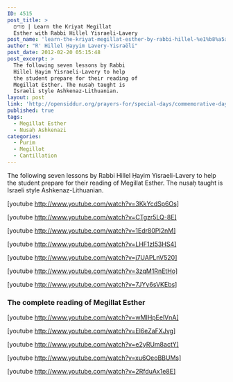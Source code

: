 ```yaml
---
ID: 4515
post_title: >
  פורים | Learn the Kriyat Megillat
  Esther with Rabbi Hillel Yisraeli-Lavery
post_name: 'learn-the-kriyat-megillat-esther-by-rabbi-hillel-%e1%b8%a5ayim-yisraeli-lavery'
author: "R' Hillel Ḥayyim Lavery-Yisraëli"
post_date: 2012-02-20 05:15:48
post_excerpt: >
  The following seven lessons by Rabbi
  Hillel Ḥayim Yisraeli-Lavery to help
  the student prepare for their reading of
  Megillat Esther. The nusaḥ taught is
  Israeli style Ashkenaz-Lithuanian.
layout: post
link: 'http://opensiddur.org/prayers-for/special-days/commemorative-days/purim/learn-the-kriyat-megillat-esther-by-rabbi-hillel-%e1%b8%a5ayim-yisraeli-lavery/'
published: true
tags:
  - Megillat Esther
  - Nusaḥ Ashkenazi
categories:
  - Purim
  - Megillot
  - Cantillation
---
```

The following seven lessons by Rabbi Hillel Ḥayim Yisraeli-Lavery to help the student prepare for their reading of Megillat Esther. The nusaḥ taught is Israeli style Ashkenaz-Lithuanian.

[youtube http://www.youtube.com/watch?v=3KkYcdSp6Os]

[youtube http://www.youtube.com/watch?v=CTgzr5LQ-8E]

[youtube http://www.youtube.com/watch?v=1Edr80PI2nM]

[youtube http://www.youtube.com/watch?v=LHF1zI53HS4]

[youtube http://www.youtube.com/watch?v=j7UAPLnV520]

[youtube http://www.youtube.com/watch?v=3zqM1RnEtHo]

[youtube http://www.youtube.com/watch?v=7JYy6sVKEbs]

<h3>The complete reading of Megillat Esther</h3>

[youtube http://www.youtube.com/watch?v=wMIHpEelVnA]

[youtube http://www.youtube.com/watch?v=El6eZaFXJvg]

[youtube http://www.youtube.com/watch?v=e2yRUm8actY]

[youtube http://www.youtube.com/watch?v=xu6OeoBBUMs]

[youtube http://www.youtube.com/watch?v=2RfduAx1e8E]